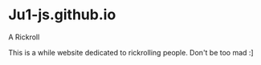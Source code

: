 # Ju1-js.github.io
A Rickroll

This is a while website dedicated to rickrolling people.
Don't be too mad :]
